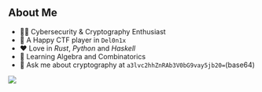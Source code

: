 ## About Me
- 👨‍🎓 Cybersecurity & Cryptography Enthusiast
- 🔭 A Happy CTF player in `Del0n1x`
- ❤️ Love in *Rust*, *Python* and *Haskell*
- 📖 Learning Algebra and Combinatorics
- 💬 Ask me about cryptography at `a3lvc2hhZnRAb3V0bG9vay5jb20=`(base64)

<a href="https://eupho.me/"><img align="center" src="https://github-readme-stats.vercel.app/api/top-langs/?username=swizzzer&layout=compact&hide_border=true" /></a>
